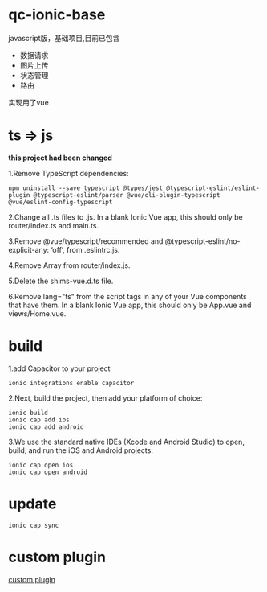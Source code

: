# qc-ionic-base
javascript版，基础项目,目前已包含
* 数据请求
* 图片上传
* 状态管理
* 路由

实现用了vue

# ts => js

**this project had been changed**

1.Remove TypeScript dependencies:
```
npm uninstall --save typescript @types/jest @typescript-eslint/eslint-plugin @typescript-eslint/parser @vue/cli-plugin-typescript @vue/eslint-config-typescript
```

2.Change all .ts files to .js. In a blank Ionic Vue app, this should only be router/index.ts and main.ts.

3.Remove @vue/typescript/recommended and @typescript-eslint/no-explicit-any: ‘off’, from .eslintrc.js.

4.Remove Array<RouteRecordRaw> from router/index.js.

5.Delete the shims-vue.d.ts file.

6.Remove lang="ts" from the script tags in any of your Vue components that have them. In a blank Ionic Vue app, this should only be App.vue and views/Home.vue.

# build

1.add Capacitor to your project
```
ionic integrations enable capacitor
```
2.Next, build the project, then add your platform of choice:

```
ionic build
ionic cap add ios
ionic cap add android
```

3.We use the standard native IDEs (Xcode and Android Studio) to open, build, and run the iOS and Android projects:
```
ionic cap open ios
ionic cap open android
```

# update

```
ionic cap sync
```
  
# custom plugin

[custom plugin](https://github.com/canwhite/qc-capacitor-plugin)
